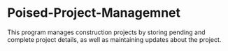 # Poised-Project-Managemnet
This program manages construction projects by storing pending and complete project details, as well as maintaining updates about the project.
